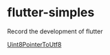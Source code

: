 # flutter-simples
Record the development of flutter

[Uint8PointerToUtf8](https://github.com/lijmin/flutter-simples/blob/main/code_util.dart)

